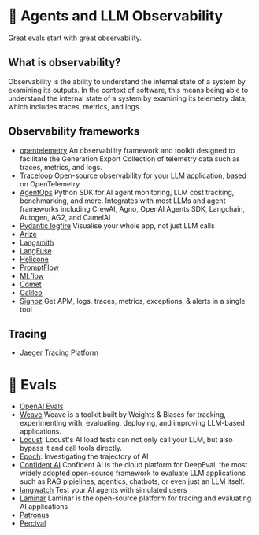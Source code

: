 


# 🧪 Agents and LLM Observability 

Great evals start with great observability.

 ## What is observability?
 Observability is the ability to understand the internal state of a system by examining its outputs. In the context of software, this means being able to understand the internal state of a system by examining its telemetry data, which includes traces, metrics, and logs.

## Observability frameworks

- [opentelemetry](https://opentelemetry.io/) An observability framework and toolkit designed to facilitate the Generation Export Collection of telemetry data such as traces, metrics, and logs.
- [Traceloop](https://github.com/traceloop/openllmetry) Open-source observability for your LLM application, based on OpenTelemetry
- [AgentOps](https://www.agentops.ai/) Python SDK for AI agent monitoring, LLM cost tracking, benchmarking, and more. Integrates with most LLMs and agent frameworks including CrewAI, Agno, OpenAI Agents SDK, Langchain, Autogen, AG2, and CamelAI
- [Pydantic logfire](https://pydantic.dev/logfire) Visualise your whole app, not just LLM calls
- [Arize](https://arize.com/)
- [Langsmith](https://smith.langchain.com/)
- [LangFuse](https://langfuse.com/)
- [Helicone](https://www.helicone.ai/)
- [PromptFlow](https://microsoft.github.io/promptflow/tutorials/trace-llm.html)
- [MLflow](https://mlflow.org/docs/latest/tracing/)
- [Comet](https://www.comet.com)
- [Galileo](https://www.galileo.ai/)
- [Signoz](https://signoz.io/) Get APM, logs, traces, metrics, exceptions, & alerts in a single tool

## Tracing
- [ Jaeger Tracing Platform](https://www.jaegertracing.io/)


# 🧪 Evals
- [OpenAI Evals](https://cookbook.openai.com/topic/evals)
- [Weave](https://wandb.ai/site/weave/) Weave is a toolkit built by Weights & Biases for tracking, experimenting with, evaluating, deploying, and improving LLM-based applications.
- [Locust](https://github.com/locustio/locust): Locust's AI load tests can not only call your LLM, but also bypass it and call tools directly.
- [Epoch](https://epoch.ai/): Investigating the trajectory of AI
- [Confident AI](https://deepeval.com/) Confident AI is the cloud platform for DeepEval, the most widely adopted open-source framework to evaluate LLM applications such as RAG pipielines, agentics, chatbots, or even just an LLM itself.
- [langwatch](https://langwatch.ai/) Test your AI agents with simulated users
- [Laminar](https://www.lmnr.ai/) Laminar is the open-source platform for tracing and evaluating AI applications
- [Patronus ](https://www.patronus.ai/)
- [Percival](https://www.patronus.ai/percival)
